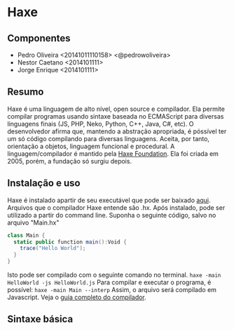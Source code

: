 # Haxe
## Componentes
* Pedro Oliveira <20141011110158> <@pedrowoliveira>
* Nestor Caetano <2014101111>
* Jorge Enrique <2014101111>
## Resumo
Haxe é uma linguagem de alto nível, open source e compilador. Ela permite compilar programas usando sintaxe baseada no ECMAScript para diversas linguagens finais (JS, PHP, Neko, Python, C++, Java, C#, etc). O desenvolvedor afirma que, mantendo a abstração apropriada, é póssível ter um só código compilando para diversas linguagens. Aceita, por tanto, orientação a objetos, linguagem funcional e procedural. A linguagem/compilador é mantido pela [Haxe Foundation](https://haxe.org/foundation/people.html "Haxe Foundation"). Ela foi criada em 2005, porém, a fundação só surgiu depois. 
## Instalação e uso
Haxe é instalado apartir de seu executável que pode ser baixado [aqui](https://haxe.org/download/). Arquivos que o compilador Haxe entende são .hx. Após instalado, pode ser utilizado a partir do command line. Suponha o seguinte código, salvo no arquivo "Main.hx"
```csharp
class Main {
  static public function main():Void {
    trace("Hello World");
  }
}
```
Isto pode ser compilado com o seguinte comando no terminal.
`haxe -main HelloWorld -js HelloWorld.js`
Para compilar e executar o programa, é possível:
`haxe -main Main --interp`
Assim, o arquivo será compilado em Javascript. Veja o [guia completo do compilador](https://haxe.org/manual/compiler-usage.html).
## Sintaxe básica
